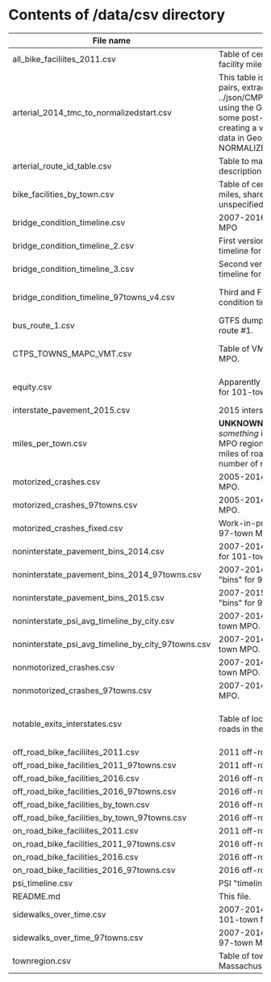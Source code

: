 # Contents of /data/csv directory

File name | Description | Notes
----------|-------------|------
all_bike_faciliites_2011.csv | Table of centerline miles, and on- and off-road bike facility miles, by town, in 2011. | 
arterial_2014_tmc_to_normalizedstart.csv | This table is a list of (TMC,NORMALIZEDSTART) pairs, extracted from ../json/CMP_2014_ART_ROUTES_EXT_MPO.geo.json using the Google Chrome developer console and some post-processing with Vim. It is a step towards creating a version of the 2015 arterial performance data in GeoJSON format that includes NORMALIZEDSTART (and RTE_NAME_ID) attributes. | Probably no longer needed.
arterial_route_id_table.csv | Table to map CMP route ID (RID) to textual route description (ROUTE) | 
bike_facilities_by_town.csv | Table of centerline miles, bike lane miles, cycle track miles, shared use path miles, etc., by town for unspecified year. | Not clear if currently used.
bridge_condition_timeline.csv | 2007-2016 bridge condition timeline for 101-town MPO | | 
bridge_condition_timeline_2.csv | First version of 2007-2016 bridge condition timeline for 97-town MPO. | No longer used. Can be deleted.
bridge_condition_timeline_3.csv | Second version of 2007-2016 bridge condition timeline for 97-town MPO. | No longer used. Can be deleted.
bridge_condition_timeline_97towns_v4.csv | Third and FINAL version of 2007-2016 bridge condition timeline for 97-town MPO. | Used in 97-town dashboard.
bus_route_1.csv | GTFS dump of route and schedule info for MBTA Bus route #1.| __Unsed. Can be deleted.__ |
CTPS_TOWNS_MAPC_VMT.csv | Table of VMT and emissions data for 101-town MPO. | __Data is out of date. Unused. Can be deleted. |
equity.csv | Apparently a table of TIP projects in equity regions for 101-town MPO from unspecified date. | __Obsolete. Undocumented. Can be deleted.__|
interstate_pavement_2015.csv | 2015 interstate pavement condition data | |
miles_per_town.csv | __UNKNOWN__: Appears to be number of miles of _something_ in each of the towns in the 101-town MPO region, where _something_ might be number of miles of roads, number of miles of bike facilities, number of miles of sidewalks, or something else. | __Undocumented. Unused. Can be deleted.__ |
motorized_crashes.csv | 2005-2014 motorized crash data for 101-town MPO. |  |
motorized_crashes_97towns.csv | 2005-2014 motorized crash data for 97-town MPO. | |
motorized_crashes_fixed.csv | Work-in-progress towards motorized crash data for 97-town MPO. | No longer used. Can be deleted. |
noninterstate_pavement_bins_2014.csv | 2007-2014 interstate pavement condition "bins" for 101-town MPO. | |
noninterstate_pavement_bins_2014_97towns.csv | 2007-2014 non-interstate pavement condition "bins" for 97-town MPO. | |
noninterstate_pavement_bins_2015.csv | 2007-2015 non-interstate pavement condition "bins" for 97-town MPO. | |
noninterstate_psi_avg_timeline_by_city.csv | 2007-2014 average PSI timeline for towns in 101-town MPO. | |
noninterstate_psi_avg_timeline_by_city_97towns.csv | 2007-2014 average PSI timeline for towns in 97-town MPO. | |
nonmotorized_crashes.csv | 2007-2014 non-motorized crash data for 101-town MPO. | |
nonmotorized_crashes_97towns.csv | 2007-2014 non-motorized crash data for 97-town MPO. | |
notable_exits_interstates.csv | Table of locations of "notable" exits on interstate roads in the MPO area. | Used in interstate pavement condition page. |
off_road_bike_faciliites_2011.csv | 2011 off-road bike facility data for 101-town MPO. | |
off_road_bike_facilities_2011_97towns.csv | 2011 off-road bike facility data for 97-town MPO. | |
off_road_bike_facilities_2016.csv | 2016 off-road bike facility data for 101-town MPO. | |
off_road_bike_facilities_2016_97towns.csv | 2016 off-road bike facility data for 97-town MPO. | |
off_road_bike_facilities_by_town.csv | 2016 off-road bike facility data for 101-town MPO. | |
off_road_bike_facilities_by_town_97towns.csv | 2016 off-road bike facility data for 97-town MPO. | |
on_road_bike_faciliites_2011.csv | 2011 off-road bike facility data for 101-town MPO. | |
on_road_bike_facilities_2011_97towns.csv | 2016 off-road bike facility data for 101-town MPO. | |
on_road_bike_facilities_2016.csv | 2016 off-road bike facility data for 101-town MPO. | |
on_road_bike_facilities_2016_97towns.csv | 2016 off-road bike facility data for 97-town MPO. | |
psi_timeline.csv | PSI "timeline" for interstates | |
README.md | This file. | 
sidewalks_over_time.csv | 2007-2014 sidewalk-coverage-over-time data for 101-town MPO. | |
sidewalks_over_time_97towns.csv | 2007-2014 sidewalk-coverage-over-time data for 97-town MPO. | |
townregion.csv | Table of town name and town_id for all 351 towns in Massachusetts. | Apparently unused. 
